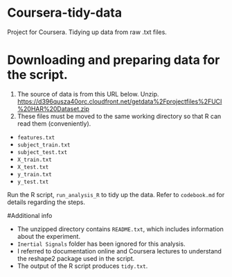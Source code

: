 # Coursera-tidy-data
Project for Coursera. Tidying up data from raw .txt files.

# Downloading and preparing data for the script.
1) The source of data is from this URL below. Unzip.
https://d396qusza40orc.cloudfront.net/getdata%2Fprojectfiles%2FUCI%20HAR%20Dataset.zip
2) These files must be moved to the same working directory so that R can read them (conveniently).
* `features.txt`
* `subject_train.txt`
* `subject_test.txt`
* `X_train.txt`
* `X_test.txt`
* `y_train.txt`
* `y_test.txt`

Run the R script, `run_analysis_R` to tidy up the data.
Refer to `codebook.md` for details regarding the steps.

#Additional info
  * The unzipped directory contains `README.txt`, which includes information about the experiment.
  * `Inertial Signals` folder has been ignored for this analysis.
  * I referred to documentation online and Coursera lectures to understand the reshape2 package used in the script.
  * The output of the R script produces `tidy.txt`.
